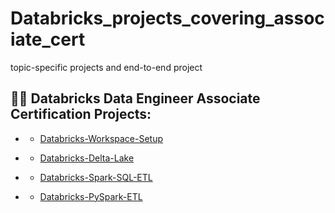 # Databricks_projects_covering_associate_cert
topic-specific projects and end-to-end project


<h2>👨‍💻 Databricks Data Engineer Associate Certification Projects:</h2>

- <b></b>
  - [Databricks-Workspace-Setup](https://github.com/DarrenDavy12/Databricks-Certification/blob/fabd7967f17c79cc85c4830e3f22b7342e7ee0a5/Cluster%20creation%2C%20notebooks%20%26%20loading%20datasets.md)

- <b></b>
  - [Databricks-Delta-Lake](https://github.com/DarrenDavy12/Databricks-Certification/blob/7e72276b6ddbe2794b972bed4f30218d63f975e8/Databricks-Delta-Lake.md)

- <b></b>
  - [Databricks-Spark-SQL-ETL](https://github.com/DarrenDavy12/Databricks-Certification/blob/d37205aacfd8f0a53ac3d523be276984d176a683/Databricks-Spark-SQL-ETL.md)

- <b></b>
  - [Databricks-PySpark-ETL](https://github.com/DarrenDavy12/Databricks-Certification/blob/dd3f25b92fdf3dcfb0cd4c2a33c91bf2897bfc2d/Databricks-PySpark-ETL.md)
